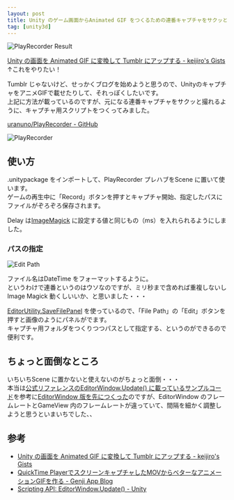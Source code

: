 ```yaml
---
layout: post
title: Unity のゲーム画面からAnimated GIF をつくるための連番キャプチャをサクッと撮る
tag: [unity3d]
---
```


![PlayRecorder Result](http://uranuno.github.io/PlayRecorder/out.gif "Cubeくん")

[Unity の画面を Animated GIF に変換して Tumblr にアップする - keijiro's Gists][UnityAnimeGif]  
↑これをやりたい！

Tumblr じゃないけど、せっかくブログを始めようと思うので、UnityのキャプチャをアニメGIFで載せたりして、それっぽくしたいです。  
上記に方法が載っているのですが、元になる連番キャプチャをサクッと撮れるように、キャプチャ用スクリプトをつくってみました。

[uranuno/PlayRecorder - GitHub](https://github.com/uranuno/PlayRecorder)

![PlayRecorder](http://uranuno.github.io/PlayRecorder/playrecorder.png)

<!-- more -->

使い方
-----

.unitypackage をインポートして、PlayRecorder プレハブをScene に置いて使います。  
ゲームの再生中に「Record」ボタンを押すとキャプチャ開始、指定したパスにファイルがぞろぞろ保存されます。

Delay は[ImageMagick](http://www.imagemagick.org/) に設定する値と同じもの（ms）を入れられるようにしました。  

### パスの指定
![Edit Path](http://uranuno.github.io/PlayRecorder/save_capture.png)

ファイル名はDateTime をフォーマットするように。  
というわけで連番というのはウソなのですが、ミリ秒まで含めれば重複しないしImage Magick 動くしいいか、と思いました・・・

[EditorUtility.SaveFilePanel](http://docs.unity3d.com/ScriptReference/EditorUtility.SaveFilePanel.html) を使っているので、「File Path」の「Edit」ボタンを押すと画像のようにパネルがでます。  
キャプチャ用フォルダをつくりつつパスとして指定する、というのができるので便利です。  


ちょっと面倒なところ
--------------------
いちいちScene に置かないと使えないのがちょっと面倒・・・  
本当は[公式リファレンスのEditorWindow.Update() に載っているサンプルコード][UnityAPIEditorWindowUpdate]を参考に[EditorWindow 版を先につくった](https://gist.github.com/uranuno/f558aade1b3ab1f4e3b8)のですが、EditorWindow のフレームレートとGameView 内のフレームレートが違っていて、間隔を細かく調整しようと思うといまいちでした、、


参考
-----
- [Unity の画面を Animated GIF に変換して Tumblr にアップする - keijiro's Gists][UnityAnimeGif]
- [QuickTime PlayerでスクリーンキャプチャしたMOVからベターなアニメーションGIFを作る - Genji App Blog][QTAnimeGif]
- [Scripting API: EditorWindow.Update() - Unity][UnityAPIEditorWindowUpdate]

[UnityAnimeGif]: https://gist.github.com/keijiro/3330732
[QTAnimeGif]: http://genjiapp.com/blog/2014/06/04/generating-better-animated-gif-from-mov-recorded-by-quicktime-player.html
[UnityAPIEditorWindowUpdate]: http://docs.unity3d.com/ScriptReference/EditorWindow.Update.html
